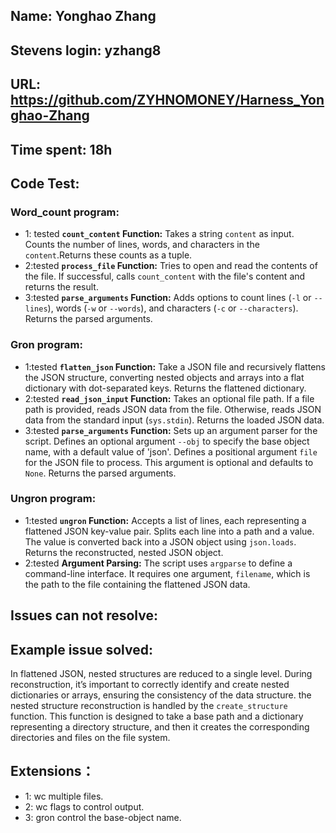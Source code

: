 ## Name: Yonghao Zhang
## Stevens login: yzhang8
##  URL: https://github.com/ZYHNOMONEY/Harness_Yonghao-Zhang
##  Time spent: 18h
##  Code Test:
 ### Word_count program: 
* 1: tested **`count_content` Function:**    Takes a string `content` as input. Counts the number of lines, words, and characters in the `content`.Returns these counts as a tuple.
* 2:tested **`process_file` Function:**   Tries to open and read the contents of the file. If successful, calls `count_content` with the file's content and returns the result.
* 3:tested **`parse_arguments` Function:**  Adds options to count lines (`-l` or `--lines`), words (`-w` or `--words`), and characters (`-c` or `--characters`). Returns the parsed arguments.
### Gron program:
* 1:tested **`flatten_json` Function:**   Take a JSON file and recursively flattens the JSON structure, converting nested objects and arrays into a flat dictionary with dot-separated keys. Returns the flattened dictionary.
* 2:tested **`read_json_input` Function:**   Takes an optional file path.  If a file path is provided, reads JSON data from the file. Otherwise, reads JSON data from the standard input (`sys.stdin`). Returns the loaded JSON data.
* 3:tested **`parse_arguments` Function:**  Sets up an argument parser for the script. Defines an optional argument `--obj` to specify the base object name, with a default value of 'json'. Defines a positional argument `file` for the JSON file to process. This argument is optional and defaults to `None`. Returns the parsed arguments.
### Ungron program:
* 1:tested **`ungron` Function:**    Accepts a list of lines, each representing a flattened JSON key-value pair. Splits each line into a path and a value. The value is converted back into a JSON object using `json.loads`. Returns the reconstructed, nested JSON object.
* 2:tested **Argument Parsing:**    The script uses `argparse` to define a command-line interface. It requires one argument, `filename`, which is the path to the file containing the flattened JSON data.
## Issues can not resolve:

##  Example issue solved:
In flattened JSON, nested structures are reduced to a single level. During reconstruction, it’s important to correctly identify and create nested dictionaries or arrays, ensuring the consistency of the data structure. the nested structure reconstruction is handled by the `create_structure` function. This function is designed to take a base path and a dictionary representing a directory structure, and then it creates the corresponding directories and files on the file system.
##  Extensions：
* 1: wc multiple files.
* 2: wc flags to control output.
* 3: gron control the base-object name.